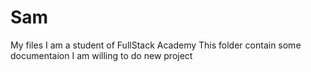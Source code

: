 # Sam
My files
I am a student of FullStack Academy
This folder contain some documentaion
I am willing to do new project
